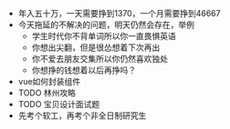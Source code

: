 - 年入五十万，一天需要挣到1370，一个月需要挣到46667
- 今天拖延的不解决的问题，明天仍然会存在，举例
	- 学生时代你不背单词所以你一直畏惧英语
	- 你想出尖翻，但是很怂想着下次再出
	- 你不爱去朋友交集所以你仍然喜欢独处
	- 你想挣的钱想着以后再挣吗？
- vue如何封装组件
- TODO 林州攻略
- TODO 宝贝设计面试题
- 先考个软工，再考个非全日制研究生